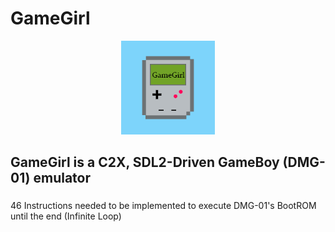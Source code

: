 # GameGirl
<p align="center">
  <img src="resources/icon.png" style="height: 150px; width: 150px"/>
</p>

## GameGirl is a C2X, SDL2-Driven GameBoy (DMG-01) emulator

###
46 Instructions needed to be implemented to execute DMG-01's BootROM until the end (Infinite Loop)

